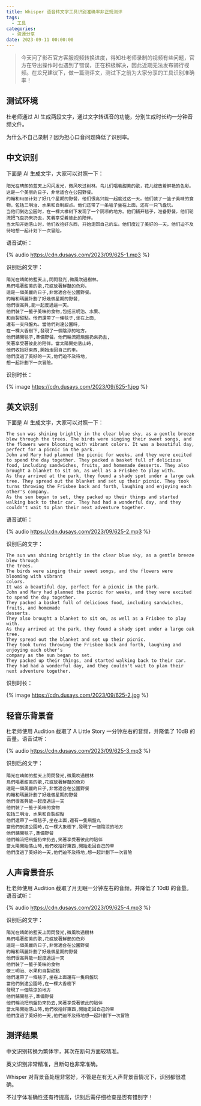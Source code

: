 ```yaml
---
title: Whisper 语音转文字工具识别准确率非正规测评
tags:
  - 工具
categories:
  - 资源分享
date: 2023-09-11 00:00:00
---
```


> 今天问了影石官方客服视频转换进度，得知杜老师录制的视频有些问题，官方在导出操作时也遇到了错误，正在积极解决，因此近期无法发布骑行视频。在龙兄建议下，做一篇测评文，测试下之前为大家分享的工具识别准确率！

<!-- more -->

## 测试环境

杜老师通过 AI 生成两段文字，通过文字转语音的功能，分别生成时长约一分钟音频文件。

为什么不自己录制？因为担心口音问题降低了识别率。

## 中文识别

下面是 AI 生成文字，大家可以对照一下：

```
阳光在晴朗的蓝天上闪闪发光，微风吹过树林。鸟儿们唱着甜美的歌，花儿绽放着鲜艳的色彩。这是一个美丽的日子，非常适合在公园野餐。
约翰和玛丽计划了好几个星期的野餐，他们很高兴能一起度过这一天。他们装了一篮子美味的食物，包括三明治、水果和自制甜点。他们还带了一条毯子坐在上面，还有一只飞盘玩。
当他们到达公园时，在一棵大橡树下发现了一个阴凉的地方。他们铺开毯子，准备野餐。他们轮流把飞盘扔来扔去，笑着享受着彼此的陪伴。
当太阳开始落山时，他们收拾好东西，开始走回自己的车。他们度过了美好的一天，他们迫不及待地想一起计划下一次冒险。
```

语音试听：

{% audio https://cdn.dusays.com/2023/09/625-1.mp3 %}

识别后的文字：

```
陽光在晴朗的藍天上,閃閃發光,微風吹過樹林。
鳥們唱著甜美的歌,花綻放著鮮豔的色彩。
這是一個美麗的日子,非常適合在公園野餐。
約翰和瑪麗計劃了好幾個星期的野餐,
他們很高興,能一起度過這一天。
他們裝了一籃子美味的食物,包括三明治、水果、
和自製甜點。他們還帶了一條毯子,坐在上面,
還有一支飛盤丸。當他們到達公園時,
在一棵大香樹下,發現了一個陰涼的地方。
他們鋪開毯子,準備野餐。他們輪流把飛盤扔來扔去,
笑著享受著彼此的陪伴。當太陽開始落山時,
他們收拾好東西,開始走回自己的車。
他們度過了美好的一天,他們迫不及待地,
想一起計劃下一次冒險。
```

识别时长：

{% image https://cdn.dusays.com/2023/09/625-1.jpg %}

## 英文识别

下面是 AI 生成文字，大家可以对照一下：

```
The sun was shining brightly in the clear blue sky, as a gentle breeze blew through the trees. The birds were singing their sweet songs, and the flowers were blooming with vibrant colors. It was a beautiful day, perfect for a picnic in the park.
John and Mary had planned the picnic for weeks, and they were excited to spend the day together. They packed a basket full of delicious food, including sandwiches, fruits, and homemade desserts. They also brought a blanket to sit on, as well as a Frisbee to play with.
As they arrived at the park, they found a shady spot under a large oak tree. They spread out the blanket and set up their picnic. They took turns throwing the Frisbee back and forth, laughing and enjoying each other's company.
As the sun began to set, they packed up their things and started walking back to their car. They had had a wonderful day, and they couldn't wait to plan their next adventure together.
```

语音试听：

{% audio https://cdn.dusays.com/2023/09/625-2.mp3 %}

识别后的文字：

```
The sun was shining brightly in the clear blue sky, as a gentle breeze blew through
the trees.
The birds were singing their sweet songs, and the flowers were blooming with vibrant
colors.
It was a beautiful day, perfect for a picnic in the park.
John and Mary had planned the picnic for weeks, and they were excited to spend the day together.
They packed a basket full of delicious food, including sandwiches, fruits, and homemade
desserts.
They also brought a blanket to sit on, as well as a Frisbee to play with.
As they arrived at the park, they found a shady spot under a large oak tree.
They spread out the blanket and set up their picnic.
They took turns throwing the Frisbee back and forth, laughing and enjoying each other's
company as the sun began to set.
They packed up their things, and started walking back to their car.
They had had a wonderful day, and they couldn't wait to plan their next adventure together.
```

识别时长：

{% image https://cdn.dusays.com/2023/09/625-2.jpg %}

## 轻音乐背景音

杜老师使用 Audition 截取了 A Little Story 一分钟左右的音频，并降低了 10dB 的音量。语音试听：

{% audio https://cdn.dusays.com/2023/09/625-3.mp3 %}

识别后的文字：

```
陽光在晴朗的藍天上閃閃發光,微風吹過樹林
鳥們唱著甜美的歌,花綻放著鮮豔的色彩
這是一個美麗的日子,非常適合在公園野餐
約翰和瑪麗計劃了好幾個星期的野餐
他們很高興能一起度過這一天
他們裝了一籃子美味的食物
包括三明治、水果和自製甜點
他們還帶了一條毯子,坐在上面,還有一隻飛盤丸
當他們到達公園時,在一棵大象樹下,發現了一個陰涼的地方
他們鋪開毯子,準備野餐
他們輪流把飛盤扔來扔去,笑著享受著彼此的陪伴
當太陽開始落山時,他們收拾好東西,開始走回自己的車
他們度過了美好的一天,他們迫不及待地,想一起計劃下一次冒險
```

## 人声背景音乐

杜老师使用 Audition 截取了月无眠一分钟左右的音频，并降低了 10dB 的音量。语音试听：

{% audio https://cdn.dusays.com/2023/09/625-4.mp3 %}

识别后的文字：

```
陽光在晴朗的藍天上閃閃發光,微風吹過樹林
鳥們唱著甜美的歌,花綻放著鮮艷的色彩
這是一個美麗的日子,非常適合在公園野餐
約翰和瑪麗計劃了好幾個星期的野餐
他們很高興能一起度過這一天
他們裝了一籃子美味的食物
像三明治、水果和自製甜點
他們還帶了一條毯子,坐在上面還有一隻飛盤玩
當他們到達公園時,在一棵大香樹下
發現了一個陰涼的地方
他們鋪開毯子,準備野餐
他們輪流把飛盤扔來扔去,笑著享受著彼此的陪伴
當太陽開始落山時,他們收拾好東西,開始走回自己的車
他們度過了美好的一天,他們迫不及待地想一起計劃下一次冒險
```

## 测评结果

中文识别转换为繁体字，其次在断句方面较精准。

英文识别非常精准，且断句也非常准确。

Whisper 对背景音处理非常好，不管是在有无人声背景音情况下，识别都很准确。

不过字体准确性还有待提高，识别后需仔细检查是否有错别字！
